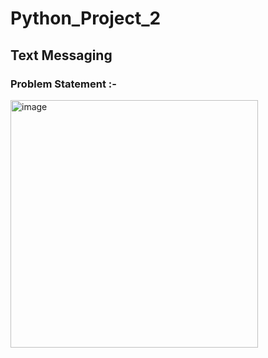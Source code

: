# Python_Project_2

## Text Messaging

### Problem Statement :- 

<img width="396" alt="image" src="https://github.com/user-attachments/assets/4dd8b205-6d4b-4949-9b85-436765f3abbb" />
